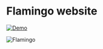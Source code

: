 # Flamingo website
[![Demo](https://i.imgur.com/xHgFi3A.png)](https://mantasmikal.github.io/flamingo-app/)

![Flamingo](https://i.imgur.com/J0pYx5N.png)
